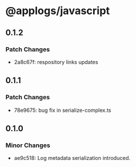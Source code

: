 # @applogs/javascript

## 0.1.2

### Patch Changes

- 2a8c67f: respository links updates

## 0.1.1

### Patch Changes

- 78e9675: bug fix in serialize-complex.ts

## 0.1.0

### Minor Changes

- ae9c518: Log metadata serialization introduced.
